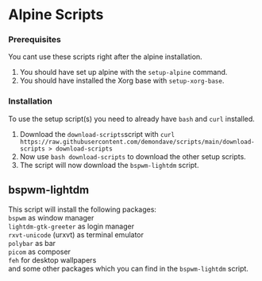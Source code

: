# Alpine Scripts

### Prerequisites

You cant use these scripts right after the alpine installation.

1. You should have set up alpine with the `setup-alpine` command.
2. You should have installed the Xorg base with `setup-xorg-base`.

### Installation

To use the setup script(s) you need to already have `bash` and `curl` installed.

1. Download the `download-scripts`script with `curl https://raw.githubusercontent.com/demondave/scripts/main/download-scripts > download-scripts`
2. Now use `bash download-scripts` to download the other setup scripts.
3. The script will now download the `bspwm-lightdm` script.

## bspwm-lightdm

This script will install the following packages:   
  `bspwm` as window manager   
  `lightdm-gtk-greeter` as login manager   
  `rxvt-unicode` (urxvt) as terminal emulator   
  `polybar` as bar   
  `picom` as composer   
  `feh` for desktop wallpapers   
  and some other packages which you can find in the `bspwm-lightdm` script.   




